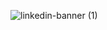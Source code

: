 ![linkedin-banner (1)](https://github.com/user-attachments/assets/207d3da1-5c4f-4f74-879b-51c61ebc280c)
